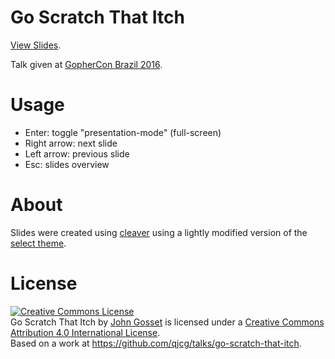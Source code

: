 # Go Scratch That Itch

[View Slides](https://qjcg.github.io/talks/go-scratch-that-itch/).

Talk given at [GopherCon Brazil 2016](https://2016.gopherconbr.org/en/).


# Usage

- Enter: toggle "presentation-mode" (full-screen)
- Right arrow: next slide
- Left arrow: previous slide
- Esc: slides overview


# About

Slides were created using [cleaver](https://github.com/jdan/cleaver) using a
lightly modified version of the [select theme](https://github.com/select/cleaver-select-theme).


# License

<a rel="license" href="http://creativecommons.org/licenses/by/4.0/"><img alt="Creative Commons License" style="border-width:0" src="https://i.creativecommons.org/l/by/4.0/88x31.png" /></a><br /><span xmlns:dct="http://purl.org/dc/terms/" property="dct:title">Go Scratch That Itch</span> by <a xmlns:cc="http://creativecommons.org/ns#" href="https://github.com/qjcg" property="cc:attributionName" rel="cc:attributionURL">John Gosset</a> is licensed under a <a rel="license" href="http://creativecommons.org/licenses/by/4.0/">Creative Commons Attribution 4.0 International License</a>.<br />Based on a work at <a xmlns:dct="http://purl.org/dc/terms/" href="https://github.com/qjcg/talks/go-scratch-that-itch" rel="dct:source">https://github.com/qjcg/talks/go-scratch-that-itch</a>.
